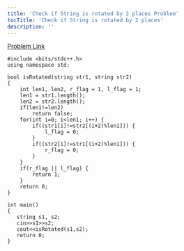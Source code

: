 ```yaml
---
title: 'Check if String is rotated by 2 places Problem'
tocTitle: 'Check if String is rotated by 2 places'
description: ''
---
```


[Problem Link](https://practice.geeksforgeeks.org/problems/check-if-string-is-rotated-by-two-places/0)

```clike
#include <bits/stdc++.h>
using namespace std;

bool isRotated(string str1, string str2)
{
    int len1, len2, r_flag = 1, l_flag = 1;
    len1 = str1.length();
    len2 = str2.length();
    if(len1!=len2)
        return false;
    for(int i=0; i<len1; i++) {
        if((str1[i]!=str2[(i+2)%len1])) {
            l_flag = 0;
        }
        if((str2[i]!=str1[(i+2)%len1])) {
            r_flag = 0;
        }
    }
    if(r_flag || l_flag) {
        return 1;
    }
    return 0;
}

int main()
{
   string s1, s2;
   cin>>s1>>s2;
   cout<<isRotated(s1,s2);
   return 0;
}
```